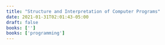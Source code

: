 ```yaml
---
title: "Structure and Interpretation of Computer Programs"
date: 2021-01-31T02:01:43-05:00
draft: false
books: ['']
books: ['programming']
---
```



